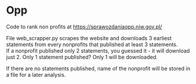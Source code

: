 # Opp
Code to rank non profits at https://sprawozdaniaopp.niw.gov.pl/

File web_scrapper.py scrapes the website and downloads 3 earliest statements from every nonprofits that published at least 3 statements.     
If a nonprofit published only 2 statements, you guessed it - it will download just 2. Only 1 statement published? Only 1 will be downloaded.       

If there are no statements published, name of the nonprofit will be stored in a file for a later analysis.
